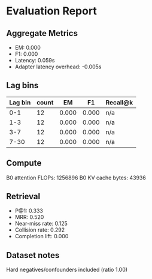 # Evaluation Report

## Aggregate Metrics

- EM: 0.000
- F1: 0.000
- Latency: 0.059s
- Adapter latency overhead: -0.005s

## Lag bins
| Lag bin | count | EM | F1 | Recall@k |
| ------- | ----- | --- | --- | -------- |
| 0-1 | 12 | 0.000 | 0.000 | n/a |
| 1-3 | 12 | 0.000 | 0.000 | n/a |
| 3-7 | 12 | 0.000 | 0.000 | n/a |
| 7-30 | 12 | 0.000 | 0.000 | n/a |

## Compute
B0 attention FLOPs: 1256896
B0 KV cache bytes: 43936

## Retrieval
- P@1: 0.333
- MRR: 0.520
- Near-miss rate: 0.125
- Collision rate: 0.292
- Completion lift: 0.000

## Dataset notes
Hard negatives/confounders included (ratio 1.00)